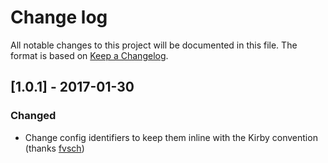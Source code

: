 # Change log
All notable changes to this project will be documented in this file. The format is based on [Keep a Changelog](http://keepachangelog.com/).

## [1.0.1] - 2017-01-30
### Changed
- Change config identifiers to keep them inline with the Kirby convention (thanks [fvsch](https://github.com/fvsch))

